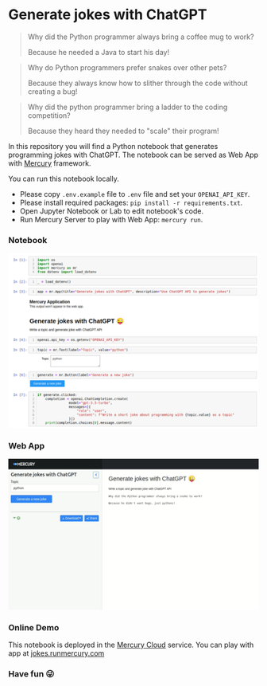 # Generate jokes with ChatGPT

> Why did the Python programmer always bring a coffee mug to work?
> 
> Because he needed a Java to start his day!

> Why do Python programmers prefer snakes over other pets?
> 
> Because they always know how to slither through the code without creating a bug!

> Why did the python programmer bring a ladder to the coding competition?
> 
> Because they heard they needed to "scale" their program!


In this repository you will find a Python notebook that generates programming jokes with ChatGPT. The notebook can be served as Web App with [Mercury](https://github.com/mljar/mercury) framework.

You can run this notebook locally. 
- Please copy `.env.example` file to `.env` file and set your `OPENAI_API_KEY`.
- Please install required packages: `pip install -r requirements.txt`.
- Open Jupyter Notebook or Lab to edit notebook's code.
- Run Mercury Server to play with Web App: `mercury run`.

### Notebook

<kbd>
<img src="https://raw.githubusercontent.com/pplonski/chat-gpt-generate-jokes/main/media/notebook.png" alt="Notebook code"></img>
</kbd>

### Web App

<kbd>
<img src="https://raw.githubusercontent.com/pplonski/chat-gpt-generate-jokes/main/media/web-app.gif" alt="Notebook as Web App"></img>
</kbd>

### Online Demo

This notebook is deployed in the [Mercury Cloud](https://cloud.runmercury.com) service. You can play with app at [jokes.runmercury.com](https://jokes.runmercury.com)

### Have fun 😜


